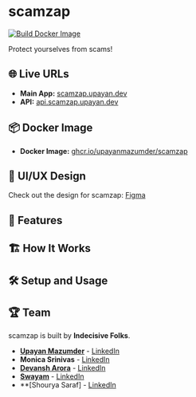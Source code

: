 # scamzap  

[![Build Docker Image](https://github.com/upayanmazumder/scamzap/actions/workflows/docker-image.yml/badge.svg)](https://github.com/upayanmazumder/scamzap/actions/workflows/docker-image.yml)

Protect yourselves from scams!

## 🌐 Live URLs  

- **Main App:** [scamzap.upayan.dev](https://scamzap.upayan.dev)  
- **API:** [api.scamzap.upayan.dev](https://api.scamzap.upayan.dev)

## 📦 Docker Image

- **Docker Image:** [ghcr.io/upayanmazumder/scamzap](https://github.com/users/upayanmazumder/packages/container/package/scamzap)

## 🎨 UI/UX Design  

Check out the design for scamzap:  [Figma](https://www.figma.com/design/tQrLAmu1uaEFrbGlglFBKh/internal-hack?node-id=0-1&t=T2LsGBc2X8ZqfUrk-1)

## 🚀 Features  

<todo>

## 🏗️ How It Works  

<todo>
  
## 🛠️ Setup and Usage  

<todo>

## 🏆 Team  

scamzap is built by **Indecisive Folks**.  

- **[Upayan Mazumder](https://upayan.dev)** - [LinkedIn](https://www.linkedin.com/in/upayanmazumder/)
- **Monica Srinivas** - [LinkedIn](https://www.linkedin.com/in/monicasrinivas/)
- **[Devansh Arora](https://devansharora.in)** - [LinkedIn](https://www.linkedin.com/in/devansh-arora-7b2395215/)
- **[Swayam](https://github.com/swayam5342)** - [LinkedIn](https://www.linkedin.com/in/swayam-prakash-2909222b4)
- **[Shourya Saraf] - [LinkedIn](https://www.linkedin.com/in/shourya-saraf-186b8332a/)

<todo>

